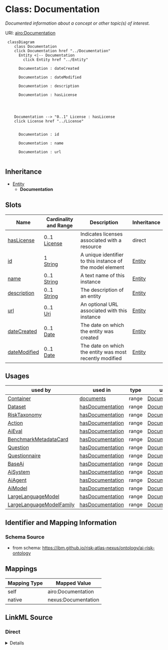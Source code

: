 

# Class: Documentation


_Documented information about a concept or other topic(s) of interest._





URI: [airo:Documentation](https://w3id.org/airo#Documentation)






```mermaid
 classDiagram
    class Documentation
    click Documentation href "../Documentation"
      Entity <|-- Documentation
        click Entity href "../Entity"

      Documentation : dateCreated

      Documentation : dateModified

      Documentation : description

      Documentation : hasLicense




    Documentation --> "0..1" License : hasLicense
    click License href "../License"


      Documentation : id

      Documentation : name

      Documentation : url


```





## Inheritance
* [Entity](Entity.md)
    * **Documentation**



## Slots

| Name | Cardinality and Range | Description | Inheritance |
| ---  | --- | --- | --- |
| [hasLicense](hasLicense.md) | 0..1 <br/> [License](License.md) | Indicates licenses associated with a resource | direct |
| [id](id.md) | 1 <br/> [String](String.md) | A unique identifier to this instance of the model element | [Entity](Entity.md) |
| [name](name.md) | 0..1 <br/> [String](String.md) | A text name of this instance | [Entity](Entity.md) |
| [description](description.md) | 0..1 <br/> [String](String.md) | The description of an entity | [Entity](Entity.md) |
| [url](url.md) | 0..1 <br/> [Uri](Uri.md) | An optional URL associated with this instance | [Entity](Entity.md) |
| [dateCreated](dateCreated.md) | 0..1 <br/> [Date](Date.md) | The date on which the entity was created | [Entity](Entity.md) |
| [dateModified](dateModified.md) | 0..1 <br/> [Date](Date.md) | The date on which the entity was most recently modified | [Entity](Entity.md) |





## Usages

| used by | used in | type | used |
| ---  | --- | --- | --- |
| [Container](Container.md) | [documents](documents.md) | range | [Documentation](Documentation.md) |
| [Dataset](Dataset.md) | [hasDocumentation](hasDocumentation.md) | range | [Documentation](Documentation.md) |
| [RiskTaxonomy](RiskTaxonomy.md) | [hasDocumentation](hasDocumentation.md) | range | [Documentation](Documentation.md) |
| [Action](Action.md) | [hasDocumentation](hasDocumentation.md) | range | [Documentation](Documentation.md) |
| [AiEval](AiEval.md) | [hasDocumentation](hasDocumentation.md) | range | [Documentation](Documentation.md) |
| [BenchmarkMetadataCard](BenchmarkMetadataCard.md) | [hasDocumentation](hasDocumentation.md) | range | [Documentation](Documentation.md) |
| [Question](Question.md) | [hasDocumentation](hasDocumentation.md) | range | [Documentation](Documentation.md) |
| [Questionnaire](Questionnaire.md) | [hasDocumentation](hasDocumentation.md) | range | [Documentation](Documentation.md) |
| [BaseAi](BaseAi.md) | [hasDocumentation](hasDocumentation.md) | range | [Documentation](Documentation.md) |
| [AiSystem](AiSystem.md) | [hasDocumentation](hasDocumentation.md) | range | [Documentation](Documentation.md) |
| [AiAgent](AiAgent.md) | [hasDocumentation](hasDocumentation.md) | range | [Documentation](Documentation.md) |
| [AiModel](AiModel.md) | [hasDocumentation](hasDocumentation.md) | range | [Documentation](Documentation.md) |
| [LargeLanguageModel](LargeLanguageModel.md) | [hasDocumentation](hasDocumentation.md) | range | [Documentation](Documentation.md) |
| [LargeLanguageModelFamily](LargeLanguageModelFamily.md) | [hasDocumentation](hasDocumentation.md) | range | [Documentation](Documentation.md) |






## Identifier and Mapping Information







### Schema Source


* from schema: https://ibm.github.io/risk-atlas-nexus/ontology/ai-risk-ontology




## Mappings

| Mapping Type | Mapped Value |
| ---  | ---  |
| self | airo:Documentation |
| native | nexus:Documentation |







## LinkML Source

<!-- TODO: investigate https://stackoverflow.com/questions/37606292/how-to-create-tabbed-code-blocks-in-mkdocs-or-sphinx -->

### Direct

<details>
```yaml
name: Documentation
description: Documented information about a concept or other topic(s) of interest.
from_schema: https://ibm.github.io/risk-atlas-nexus/ontology/ai-risk-ontology
is_a: Entity
slots:
- hasLicense
class_uri: airo:Documentation

```
</details>

### Induced

<details>
```yaml
name: Documentation
description: Documented information about a concept or other topic(s) of interest.
from_schema: https://ibm.github.io/risk-atlas-nexus/ontology/ai-risk-ontology
is_a: Entity
attributes:
  hasLicense:
    name: hasLicense
    description: Indicates licenses associated with a resource
    from_schema: https://ibm.github.io/risk-atlas-nexus/ontology/ai-risk-ontology
    rank: 1000
    slot_uri: airo:hasLicense
    alias: hasLicense
    owner: Documentation
    domain_of:
    - Dataset
    - Documentation
    - RiskTaxonomy
    - AiEval
    - BenchmarkMetadataCard
    - BaseAi
    range: License
  id:
    name: id
    description: A unique identifier to this instance of the model element. Example
      identifiers include UUID, URI, URN, etc.
    from_schema: https://ibm.github.io/risk-atlas-nexus/ontology/ai-risk-ontology
    rank: 1000
    slot_uri: schema:identifier
    identifier: true
    alias: id
    owner: Documentation
    domain_of:
    - Entity
    range: string
    required: true
  name:
    name: name
    description: A text name of this instance.
    from_schema: https://ibm.github.io/risk-atlas-nexus/ontology/ai-risk-ontology
    rank: 1000
    slot_uri: schema:name
    alias: name
    owner: Documentation
    domain_of:
    - Entity
    - BenchmarkMetadataCard
    range: string
  description:
    name: description
    description: The description of an entity
    from_schema: https://ibm.github.io/risk-atlas-nexus/ontology/ai-risk-ontology
    rank: 1000
    slot_uri: schema:description
    alias: description
    owner: Documentation
    domain_of:
    - Entity
    range: string
  url:
    name: url
    description: An optional URL associated with this instance.
    from_schema: https://ibm.github.io/risk-atlas-nexus/ontology/ai-risk-ontology
    rank: 1000
    slot_uri: schema:url
    alias: url
    owner: Documentation
    domain_of:
    - Entity
    range: uri
  dateCreated:
    name: dateCreated
    description: The date on which the entity was created.
    from_schema: https://ibm.github.io/risk-atlas-nexus/ontology/ai-risk-ontology
    rank: 1000
    slot_uri: schema:dateCreated
    alias: dateCreated
    owner: Documentation
    domain_of:
    - Entity
    range: date
    required: false
  dateModified:
    name: dateModified
    description: The date on which the entity was most recently modified.
    from_schema: https://ibm.github.io/risk-atlas-nexus/ontology/ai-risk-ontology
    rank: 1000
    slot_uri: schema:dateModified
    alias: dateModified
    owner: Documentation
    domain_of:
    - Entity
    range: date
    required: false
class_uri: airo:Documentation

```
</details>
